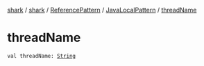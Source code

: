 [shark](../../../index.md) / [shark](../../index.md) / [ReferencePattern](../index.md) / [JavaLocalPattern](index.md) / [threadName](./thread-name.md)

# threadName

`val threadName: `[`String`](https://kotlinlang.org/api/latest/jvm/stdlib/kotlin/-string/index.html)